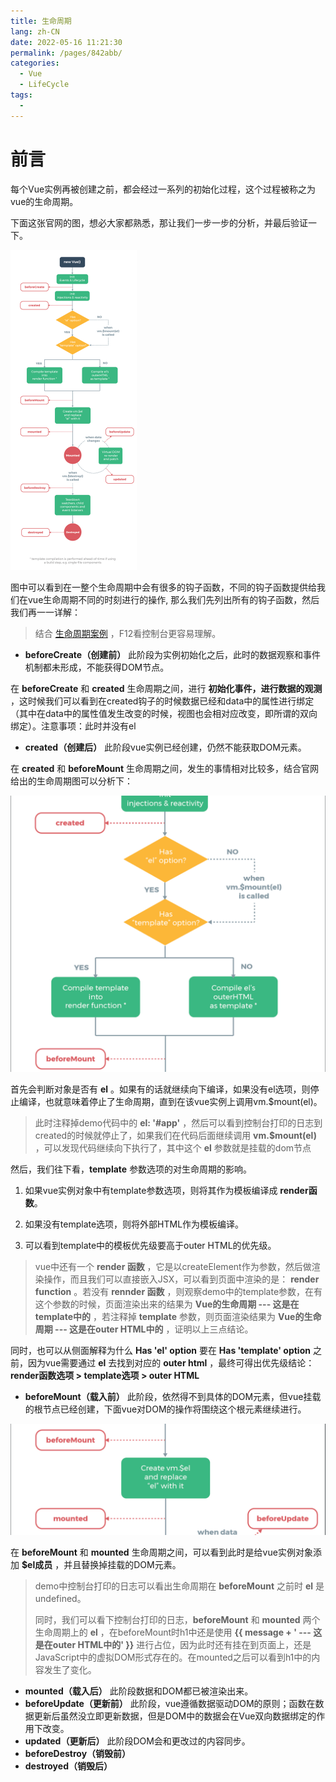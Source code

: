 ```yaml
---
title: 生命周期
lang: zh-CN
date: 2022-05-16 11:21:30
permalink: /pages/842abb/
categories: 
  - Vue
  - LifeCycle
tags: 
  - 
---
```

# 前言

​每个Vue实例再被创建之前，都会经过一系列的初始化过程，这个过程被称之为vue的生命周期。

​下面这张官网的图，想必大家都熟悉，那让我们一步一步的分析，并最后验证一下。

<img src="./images/lifecycle.png" alt="Vue 实例生命周期" style="zoom: 50%;" />

​图中可以看到在一整个生命周期中会有很多的钩子函数，不同的钩子函数提供给我们在vue生命周期不同的时刻进行的操作, 那么我们先列出所有的钩子函数，然后我们再一一详解：

> 结合 [生命周期案例](./demo.html) ，F12看控制台更容易理解。


- **beforeCreate（创建前）** 此阶段为实例初始化之后，此时的数据观察和事件机制都未形成，不能获得DOM节点。

在 **beforeCreate** 和 **created** 生命周期之间，进行 **初始化事件，进行数据的观测** ，这时候我们可以看到在created钩子的时候数据已经和data中的属性进行绑定（其中在data中的属性值发生改变的时候，视图也会相对应改变，即所谓的双向绑定）。
  ​
注意事项：此时并没有el

- **created（创建后）** 此阶段vue实例已经创建，仍然不能获取DOM元素。

在 **created** 和 **beforeMount** 生命周期之间，发生的事情相对比较多，结合官网给出的生命周期图可以分析下：

<img src="./images/createdToBeforeMount.png" alt="createdToBeforeMount" style="zoom:50%;" />

首先会判断对象是否有 **el** 。如果有的话就继续向下编译，如果没有el选项，则停止编译，也就意味着停止了生命周期，直到在该vue实例上调用vm.$mount(el)。

> ​此时注释掉demo代码中的 **el: '#app'** ，然后可以看到控制台打印的日志到created的时候就停止了，如果我们在代码后面继续调用 **vm.$mount(el)** ，可以发现代码继续向下执行了，其中这个 **el** 参数就是挂载的dom节点

然后，我们往下看，**template** 参数选项的对生命周期的影响。

1. 如果vue实例对象中有template参数选项，则将其作为模板编译成 **render函数**。

2. 如果没有template选项，则将外部HTML作为模板编译。

3. 可以看到template中的模板优先级要高于outer HTML的优先级。

> ​vue中还有一个 **render 函数** ，它是以createElement作为参数，然后做渲染操作，而且我们可以直接嵌入JSX，可以看到页面中渲染的是： **render function** 。若没有 **rennder 函数** ，则观察demo中的template参数，在有这个参数的时候，页面渲染出来的结果为 **Vue的生命周期 --- 这是在template中的** ，若注释掉 **template** 参数，则页面渲染结果为 **Vue的生命周期 --- 这是在outer HTML中的** ，证明以上三点结论。

同时，也可以从侧面解释为什么 **Has 'el' option** 要在 **Has 'template' option** 之前，因为vue需要通过 **el** 去找到对应的 **outer html** ，最终可得出优先级结论：**render函数选项 > template选项 > outer HTML**

- **beforeMount（载入前）** 此阶段，依然得不到具体的DOM元素，但vue挂载的根节点已经创建，下面vue对DOM的操作将围绕这个根元素继续进行。

<img src="./images/beforeMountToMounted.png" alt="beforeMountToMounted" style="zoom:50%;" />

在 **beforeMount** 和 **mounted** 生命周期之间，可以看到此时是给vue实例对象添加 **$el成员** ，并且替换掉挂载的DOM元素。

> ​demo中控制台打印的日志可以看出生命周期在 **beforeMount** 之前时 **el** 是undefined。
>
> ​同时，我们可以看下控制台打印的日志，**beforeMount** 和 **mounted** 两个生命周期上的 **el** ，在beforeMount时h1中还是使用 **{{ message + '  --- 这是在outer HTML中的' }}** 进行占位，因为此时还有挂在到页面上，还是JavaScript中的虚拟DOM形式存在的。在mounted之后可以看到h1中的内容发生了变化。



- **mounted（载入后）** 此阶段数据和DOM都已被渲染出来。
- **beforeUpdate（更新前）** 此阶段，vue遵循数据驱动DOM的原则；函数在数据更新后虽然没立即更新数据，但是DOM中的数据会在Vue双向数据绑定的作用下改变。
- **updated（更新后）** 此阶段DOM会和更改过的内容同步。
- **beforeDestroy（销毁前）**
- **destroyed（销毁后）**
